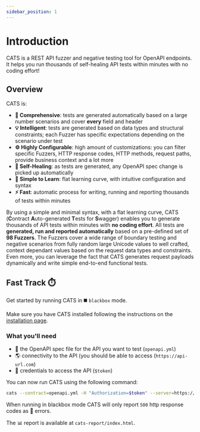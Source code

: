 ```yaml
---
sidebar_position: 1
---
```


# Introduction

CATS is a REST API fuzzer and negative testing tool for OpenAPI endpoints. It helps you run thousands of self-healing API tests within minutes with no coding effort! 

## Overview

CATS is:

- **🧐 Comprehensive**: tests are generated automatically based on a large number scenarios and cover **every** field and header
- **💡 Intelligent**: tests are generated based on data types and structural constraints; each Fuzzer has specific expectations depending on the scenario under test
- **⚙️ Highly Configurable**: high amount of customizations: you can filter specific Fuzzers, HTTP response codes, HTTP methods, request paths, provide business context and a lot more
- **🏥 Self-Healing**: as tests are generated, any OpenAPI spec change is picked up automatically
- **📖 Simple to Learn**: flat learning curve, with intuitive configuration and syntax
- **⚡️ Fast**: automatic process for writing, running and reporting thousands of tests within minutes

By using a simple and minimal syntax, with a flat learning curve, CATS (**C**ontract **A**uto-generated **T**ests for **S**wagger) enables you to generate thousands of API tests within minutes with **no coding effort**.
All tests are **generated, run and reported automatically** based on a pre-defined set of **98 Fuzzers**.
The Fuzzers cover a wide range of boundary testing and negative scenarios from fully random large Unicode values to well crafted, context dependant values based on the request data types and constraints.
Even more, you can leverage the fact that CATS generates request payloads dynamically and write simple end-to-end functional tests.

## Fast Track ⏱️

Get started by running CATS in ◼️ `blackbox` mode.

Make sure you have CATS installed following the instructions on the [installation page](/docs/getting-started/installation).

### What you'll need

- 📝 the OpenAPI spec file for the API you want to test (`openapi.yml`)
- 🌎 connectivity to the API (you should be able to access (`https://api-url.com`)
- 🔐 credentials to access the API (`$token`)

You can now run CATS using the following command:

```bash
cats --contract=openapi.yml -H "Authorization=$token" --server=https://api-url.com -b
```

When running in blackbox mode CATS will only report `500` http response codes as 🛑 errors. 

The 📊 report is available at `cats-report/index.html`.
